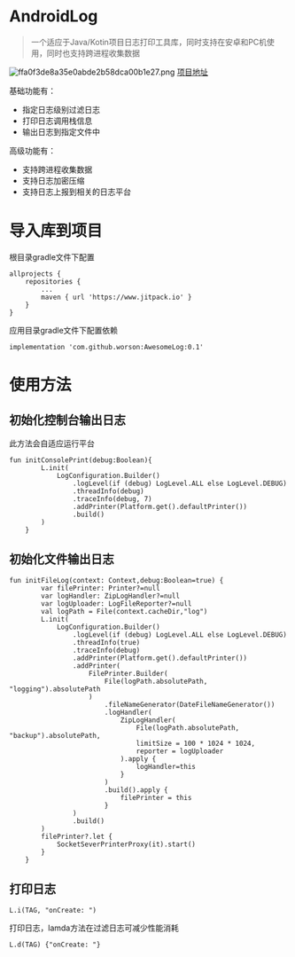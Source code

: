 
# AndroidLog
> 一个适应于Java/Kotin项目日志打印工具库，同时支持在安卓和PC机使用，同时也支持跨进程收集数据


![ffa0f3de8a35e0abde2b58dca00b1e27.png](evernotecid://188EB108-328C-4849-AB56-80E65BFFBB10/appyinxiangcom/23472239/ENResource/p14829)
[项目地址](https://github.com/worson/AwesomeLog)

基础功能有：
- 指定日志级别过滤日志
- 打印日志调用栈信息
- 输出日志到指定文件中

高级功能有：
- 支持跨进程收集数据
- 支持日志加密压缩
- 支持日志上报到相关的日志平台

# 导入库到项目

根目录gradle文件下配置
```
allprojects {
    repositories {
        ...
        maven { url 'https://www.jitpack.io' }
    }
}
```
应用目录gradle文件下配置依赖
```
implementation 'com.github.worson:AwesomeLog:0.1'
```

# 使用方法

## 初始化控制台输出日志
此方法会自适应运行平台
```
fun initConsolePrint(debug:Boolean){
        L.init(
            LogConfiguration.Builder()
                .logLevel(if (debug) LogLevel.ALL else LogLevel.DEBUG)
                .threadInfo(debug)
                .traceInfo(debug, 7)
                .addPrinter(Platform.get().defaultPrinter())
                .build()
        )
    }
```

## 初始化文件输出日志

```
fun initFileLog(context: Context,debug:Boolean=true) {
        var filePrinter: Printer?=null
        var logHandler: ZipLogHandler?=null
        var logUploader: LogFileReporter?=null
        val logPath = File(context.cacheDir,"log")
        L.init(
            LogConfiguration.Builder()
                .logLevel(if (debug) LogLevel.ALL else LogLevel.DEBUG)
                .threadInfo(true)
                .traceInfo(debug)
                .addPrinter(Platform.get().defaultPrinter())
                .addPrinter(
                    FilePrinter.Builder(
                        File(logPath.absolutePath, "logging").absolutePath
                    )
                        .fileNameGenerator(DateFileNameGenerator())
                        .logHandler(
                            ZipLogHandler(
                                File(logPath.absolutePath, "backup").absolutePath,
                                limitSize = 100 * 1024 * 1024,
                                reporter = logUploader
                            ).apply {
                                logHandler=this
                            }
                        )
                        .build().apply {
                            filePrinter = this
                        }
                )
                .build()
        )
        filePrinter?.let {
            SocketSeverPrinterProxy(it).start()
        }
    }
```

## 打印日志
```
L.i(TAG, "onCreate: ")
```
打印日志，lamda方法在过滤日志可减少性能消耗
```
L.d(TAG) {"onCreate: "}
```